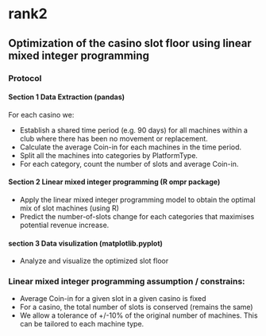 # rank2
## Optimization of the casino slot floor using linear mixed integer programming


### Protocol 
#### Section 1 Data Extraction (pandas)
For each casino we:
- Establish a shared time period (e.g. 90 days) for all machines within a club where there has been no movement or replacement. 
- Calculate the average Coin-in for each machines in the time period.
- Split all the machines into categories by PlatformType.
- For each category, count the number of slots and average Coin-in.

#### Section 2 Linear mixed integer programming (R ompr package)
- Apply the linear mixed integer programming model to obtain the optimal mix of slot machines (using R)
- Predict the number-of-slots change for each categories that maximises potential revenue increase.

#### section 3 Data visulization (matplotlib.pyplot)
- Analyze and visualize the optimized slot floor 

### Linear mixed integer programming assumption / constrains:
- Average Coin-in for a given slot in a given casino is fixed
- For a casino, the total number of slots is conserved (remains the same)
- We allow a tolerance of +/-10% of the original number of machines. This can be tailored to each machine type. 

